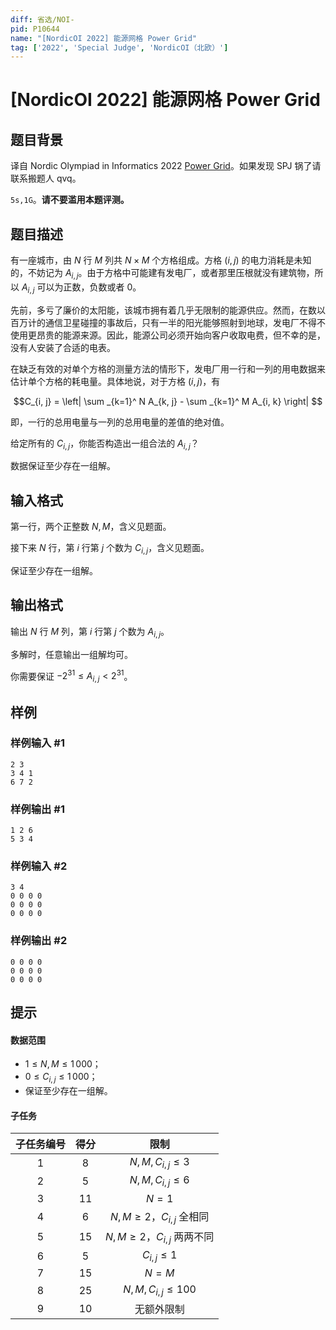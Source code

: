 ```yaml
---
diff: 省选/NOI-
pid: P10644
name: "[NordicOI 2022] 能源网格 Power Grid"
tag: ['2022', 'Special Judge', 'NordicOI（北欧）']
---
```

# [NordicOI 2022] 能源网格 Power Grid
## 题目背景

译自 Nordic Olympiad in Informatics 2022  [Power Grid](https://noi22.kattis.com/contests/noi22/problems/powergrid)。如果发现 SPJ 锅了请联系搬题人 qvq。

$\texttt{5s,1G}$。**请不要滥用本题评测。**

## 题目描述

有一座城市，由 $N$ 行 $M$ 列共 $N\times M$ 个方格组成。方格 $(i,j)$ 的电力消耗是未知的，不妨记为 $A_{i,j}$。由于方格中可能建有发电厂，或者那里压根就没有建筑物，所以 $A_{i,j}$ 可以为正数，负数或者 $0$。

先前，多亏了廉价的太阳能，该城市拥有着几乎无限制的能源供应。然而，在数以百万计的通信卫星碰撞的事故后，只有一半的阳光能够照射到地球，发电厂不得不使用更昂贵的能源来源。因此，能源公司必须开始向客户收取电费，但不幸的是，没有人安装了合适的电表。

在缺乏有效的对单个方格的测量方法的情形下，发电厂用一行和一列的用电数据来估计单个方格的耗电量。具体地说，对于方格 $(i,j)$，有

$$C_{i, j} = \left|
    \sum _{k=1}^ N A_{k, j} - \sum _{k=1}^ M A_{i, k} \right| $$

即，一行的总用电量与一列的总用电量的差值的绝对值。

给定所有的 $C_{i,j}$，你能否构造出一组合法的 $A_{i,j}$？

数据保证至少存在一组解。
## 输入格式

第一行，两个正整数 $N,M$，含义见题面。

接下来 $N$ 行，第 $i$ 行第 $j$ 个数为 $C_{i,j}$，含义见题面。

保证至少存在一组解。
## 输出格式

输出 $N$ 行 $M$ 列，第 $i$ 行第 $j$ 个数为 $A_{i,j}$。

多解时，任意输出一组解均可。

你需要保证 $-2^{31}\le A_{i,j}\lt 2^{31}$。
## 样例

### 样例输入 #1
```
2 3
3 4 1
6 7 2

```
### 样例输出 #1
```
1 2 6
5 3 4

```
### 样例输入 #2
```
3 4
0 0 0 0
0 0 0 0
0 0 0 0

```
### 样例输出 #2
```
0 0 0 0
0 0 0 0
0 0 0 0

```
## 提示

#### 数据范围

- $1\le N,M\le 1\, 000$；
- $0\le C_{i,j}\le 1\, 000$；
- 保证至少存在一组解。

#### 子任务

| 子任务编号 | 得分 | 限制 |
| :--: | :--: | :--: |
| $1$ | $8$ |  $N,M,C_{i,j}\le 3$ |
| $2$ | $5$ | $N,M,C_{i,j}\le 6$ |
| $3$ | $11$ | $N=1$ |
| $4$ | $6$ | $N,M\ge 2$，$C_{i,j}$ 全相同 |
| $5$ | $15$ | $N,M\ge 2$，$C_{i,j}$ 两两不同 |
| $6$ | $5$ | $C_{i,j}\le 1$ |
| $7$ | $15$ | $N=M$ |
| $8$ | $25$ | $N,M,C_{i,j}\le 100$ |
| $9$ | $10$ | 无额外限制 |

